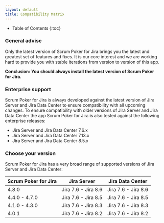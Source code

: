 ```yaml
---
layout: default
title: Compatibility Matrix
---
```


* Table of Contents
{:toc}

### General advise

Only the latest version of Scrum Poker for Jira brings you the latest and greatest set of features and fixes.
It is our core interest and we are working hard to provide you with stable iterations from version to version of this app.

**Conclusion: You should always install the latest version of Scrum Poker for Jira.**

### Enterprise support

Scrum Poker for Jira is always developed against the latest version of Jira Server and Jira Data Center to ensure compatibility with all upcoming changes.
To ensure compatibility with older versions of Jira Server and Jira Data Center the app Scrum Poker for Jira is also tested against the following enterprise releases:

* Jira Server and Jira Data Center 7.6.x
* Jira Server and Jira Data Center 7.13.x
* Jira Server and Jira Data Center 8.5.x

### Choose your version

Scrum Poker for Jira has a very broad range of supported versions of Jira Server and Jira Data Center:

| Scrum Poker for Jira | Jira Server           | Jira Data Center      |
| -------------------- | --------------------- | --------------------- |
| 4.8.0                | Jira 7.6 - Jira 8.6   | Jira 7.6 - Jira 8.6   |
| 4.4.0 - 4.7.0        | Jira 7.6 - Jira 8.5   | Jira 7.6 - Jira 8.5   |
| 4.1.0 - 4.3.0        | Jira 7.6 - Jira 8.3   | Jira 7.6 - Jira 8.3   |
| 4.0.1                | Jira 7.6 - Jira 8.2   | Jira 7.6 - Jira 8.2   |       
